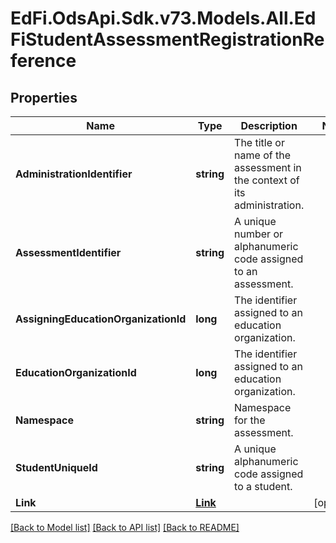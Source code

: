 # EdFi.OdsApi.Sdk.v73.Models.All.EdFiStudentAssessmentRegistrationReference

## Properties

Name | Type | Description | Notes
------------ | ------------- | ------------- | -------------
**AdministrationIdentifier** | **string** | The title or name of the assessment in the context of its administration. | 
**AssessmentIdentifier** | **string** | A unique number or alphanumeric code assigned to an assessment. | 
**AssigningEducationOrganizationId** | **long** | The identifier assigned to an education organization. | 
**EducationOrganizationId** | **long** | The identifier assigned to an education organization. | 
**Namespace** | **string** | Namespace for the assessment. | 
**StudentUniqueId** | **string** | A unique alphanumeric code assigned to a student. | 
**Link** | [**Link**](Link.md) |  | [optional] 

[[Back to Model list]](../../README.md#documentation-for-models) [[Back to API list]](../../README.md#documentation-for-api-endpoints) [[Back to README]](../../README.md)

